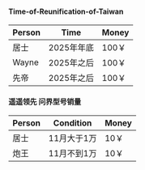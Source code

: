 #### Time-of-Reunification-of-Taiwan

Person| Time | Money
---|---|---
居士|2025年年底|100￥
Wayne|2025年之后|100￥
先帝|2025年之后|100￥

#### 遥遥领先 问界型号销量
Person| Condition | Money
--- |--- |--- 
居士|11月大于1万|10￥
炮王|11月不到1万|10￥